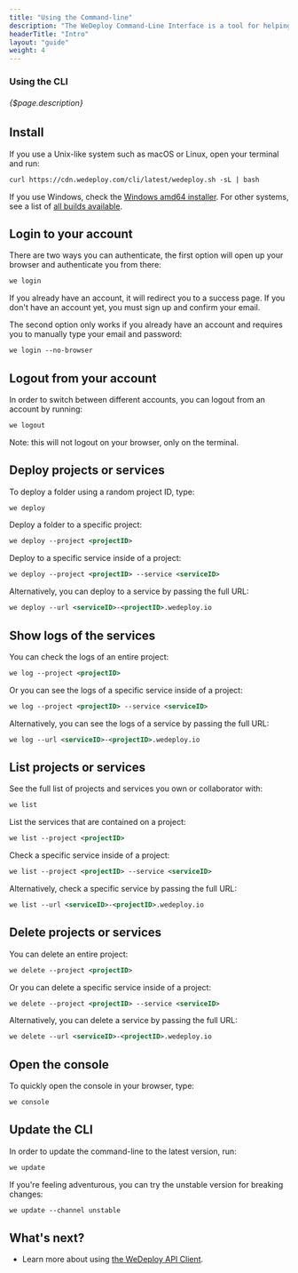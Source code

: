 ```yaml
---
title: "Using the Command-line"
description: "The WeDeploy Command-Line Interface is a tool for helping you to use the WeDeploy platform by providing support for things like creating, managing, and scaling applications."
headerTitle: "Intro"
layout: "guide"
weight: 4
---
```


### Using the CLI

###### {$page.description}

<article id="1">

## Install

If you use a Unix-like system such as macOS or Linux, open your terminal and run:

```xml
curl https://cdn.wedeploy.com/cli/latest/wedeploy.sh -sL | bash
```

If you use Windows, check the [Windows amd64 installer](https://bin.equinox.io/c/8WGbGy94JXa/cli-stable-windows-amd64.msi). For other systems, see a list of [all builds available](https://dl.equinox.io/wedeploy/cli/stable).

</article>

<article id="2">

## Login to your account

There are two ways you can authenticate, the first option will open up your browser and authenticate you from there:

```xml
we login
```

If you already have an account, it will redirect you to a success page. If you don't have an account yet, you must sign up and confirm your email.

The second option only works if you already have an account and requires you to manually type your email and password:

```xml
we login --no-browser
```

</article>

<article id="3">

## Logout from your account

In order to switch between different accounts, you can logout from an account by running:

```xml
we logout
```

Note: this will not logout on your browser, only on the terminal.

</article>

<article id="4">

## Deploy projects or services

To deploy a folder using a random project ID, type:

```xml
we deploy
```

Deploy a folder to a specific project:

```xml
we deploy --project <projectID>
```

Deploy to a specific service inside of a project:

```xml
we deploy --project <projectID> --service <serviceID>
```

Alternatively, you can deploy to a service by passing the full URL:

```xml
we deploy --url <serviceID>-<projectID>.wedeploy.io
```

</article>

<article id="5">

## Show logs of the services

You can check the logs of an entire project:

```xml
we log --project <projectID>
```

Or you can see the logs of a specific service inside of a project:

```xml
we log --project <projectID> --service <serviceID>
```

Alternatively, you can see the logs of a service by passing the full URL:

```xml
we log --url <serviceID>-<projectID>.wedeploy.io
```

</article>

<article id="6">

## List projects or services

See the full list of projects and services you own or collaborator with:

```xml
we list
```

List the services that are contained on a project:

```xml
we list --project <projectID>
```

Check a specific service inside of a project:

```xml
we list --project <projectID> --service <serviceID>
```

Alternatively, check a specific service by passing the full URL:

```xml
we list --url <serviceID>-<projectID>.wedeploy.io
```

</article>

<article id="7">

## Delete projects or services

You can delete an entire project:

```xml
we delete --project <projectID>
```

Or you can delete a specific service inside of a project:

```xml
we delete --project <projectID> --service <serviceID>
```

Alternatively, you can delete a service by passing the full URL:

```xml
we delete --url <serviceID>-<projectID>.wedeploy.io
```

</article>

<article id="8">

## Open the console

To quickly open the console in your browser, type:

```xml
we console
```

</article>

<article id="10">

## Update the CLI

In order to update the command-line to the latest version, run:

```xml
we update
```

If you're feeling adventurous, you can try the unstable version for breaking changes:

```xml
we update --channel unstable
```

</article>

## What's next?

* Learn more about using [the WeDeploy API Client](/docs/intro/api-clients.html).
